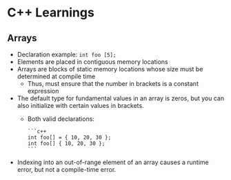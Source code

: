 # C++ Learnings

## Arrays
- Declaration example: `int foo [5];`
- Elements are placed in contiguous memory locations
- Arrays are blocks of static memory locations whose size must be
determined at compile time
  - Thus, must ensure that the number in brackets is a constant
  expression
- The default type for fundamental values in an array is zeros, but you
can also initialize with certain values in brackets.
  - Both valid declarations:

        ```c++
        int foo[] = { 10, 20, 30 };
        int foo[] { 10, 20, 30 };
        ```
- Indexing into an out-of-range element of an array causes a runtime
error, but not a compile-time error.
